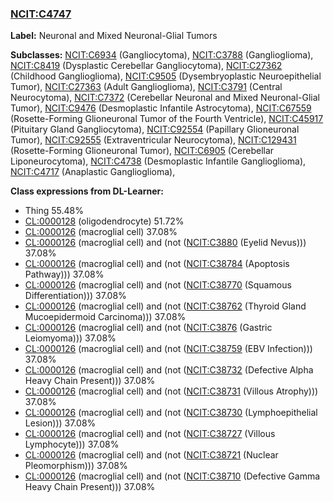 
### [NCIT:C4747](http://purl.obolibrary.org/obo/NCIT_C4747)
**Label:** Neuronal and Mixed Neuronal-Glial Tumors

**Subclasses:** [NCIT:C6934](http://purl.obolibrary.org/obo/NCIT_C6934) (Gangliocytoma), [NCIT:C3788](http://purl.obolibrary.org/obo/NCIT_C3788) (Ganglioglioma), [NCIT:C8419](http://purl.obolibrary.org/obo/NCIT_C8419) (Dysplastic Cerebellar Gangliocytoma), [NCIT:C27362](http://purl.obolibrary.org/obo/NCIT_C27362) (Childhood Ganglioglioma), [NCIT:C9505](http://purl.obolibrary.org/obo/NCIT_C9505) (Dysembryoplastic Neuroepithelial Tumor), [NCIT:C27363](http://purl.obolibrary.org/obo/NCIT_C27363) (Adult Ganglioglioma), [NCIT:C3791](http://purl.obolibrary.org/obo/NCIT_C3791) (Central Neurocytoma), [NCIT:C7372](http://purl.obolibrary.org/obo/NCIT_C7372) (Cerebellar Neuronal and Mixed Neuronal-Glial Tumor), [NCIT:C9476](http://purl.obolibrary.org/obo/NCIT_C9476) (Desmoplastic Infantile Astrocytoma), [NCIT:C67559](http://purl.obolibrary.org/obo/NCIT_C67559) (Rosette-Forming Glioneuronal Tumor of the Fourth Ventricle), [NCIT:C45917](http://purl.obolibrary.org/obo/NCIT_C45917) (Pituitary Gland Gangliocytoma), [NCIT:C92554](http://purl.obolibrary.org/obo/NCIT_C92554) (Papillary Glioneuronal Tumor), [NCIT:C92555](http://purl.obolibrary.org/obo/NCIT_C92555) (Extraventricular Neurocytoma), [NCIT:C129431](http://purl.obolibrary.org/obo/NCIT_C129431) (Rosette-Forming Glioneuronal Tumor), [NCIT:C6905](http://purl.obolibrary.org/obo/NCIT_C6905) (Cerebellar Liponeurocytoma), [NCIT:C4738](http://purl.obolibrary.org/obo/NCIT_C4738) (Desmoplastic Infantile Ganglioglioma), [NCIT:C4717](http://purl.obolibrary.org/obo/NCIT_C4717) (Anaplastic Ganglioglioma), 

**Class expressions from DL-Learner:**

- Thing 55.48%
- [CL:0000128](http://purl.obolibrary.org/obo/CL_0000128) (oligodendrocyte) 51.72%
- [CL:0000126](http://purl.obolibrary.org/obo/CL_0000126) (macroglial cell) 37.08%
- [CL:0000126](http://purl.obolibrary.org/obo/CL_0000126) (macroglial cell) and (not ([NCIT:C3880](http://purl.obolibrary.org/obo/NCIT_C3880) (Eyelid Nevus))) 37.08%
- [CL:0000126](http://purl.obolibrary.org/obo/CL_0000126) (macroglial cell) and (not ([NCIT:C38784](http://purl.obolibrary.org/obo/NCIT_C38784) (Apoptosis Pathway))) 37.08%
- [CL:0000126](http://purl.obolibrary.org/obo/CL_0000126) (macroglial cell) and (not ([NCIT:C38770](http://purl.obolibrary.org/obo/NCIT_C38770) (Squamous Differentiation))) 37.08%
- [CL:0000126](http://purl.obolibrary.org/obo/CL_0000126) (macroglial cell) and (not ([NCIT:C38762](http://purl.obolibrary.org/obo/NCIT_C38762) (Thyroid Gland Mucoepidermoid Carcinoma))) 37.08%
- [CL:0000126](http://purl.obolibrary.org/obo/CL_0000126) (macroglial cell) and (not ([NCIT:C3876](http://purl.obolibrary.org/obo/NCIT_C3876) (Gastric Leiomyoma))) 37.08%
- [CL:0000126](http://purl.obolibrary.org/obo/CL_0000126) (macroglial cell) and (not ([NCIT:C38759](http://purl.obolibrary.org/obo/NCIT_C38759) (EBV Infection))) 37.08%
- [CL:0000126](http://purl.obolibrary.org/obo/CL_0000126) (macroglial cell) and (not ([NCIT:C38732](http://purl.obolibrary.org/obo/NCIT_C38732) (Defective Alpha Heavy Chain Present))) 37.08%
- [CL:0000126](http://purl.obolibrary.org/obo/CL_0000126) (macroglial cell) and (not ([NCIT:C38731](http://purl.obolibrary.org/obo/NCIT_C38731) (Villous Atrophy))) 37.08%
- [CL:0000126](http://purl.obolibrary.org/obo/CL_0000126) (macroglial cell) and (not ([NCIT:C38730](http://purl.obolibrary.org/obo/NCIT_C38730) (Lymphoepithelial Lesion))) 37.08%
- [CL:0000126](http://purl.obolibrary.org/obo/CL_0000126) (macroglial cell) and (not ([NCIT:C38727](http://purl.obolibrary.org/obo/NCIT_C38727) (Villous Lymphocyte))) 37.08%
- [CL:0000126](http://purl.obolibrary.org/obo/CL_0000126) (macroglial cell) and (not ([NCIT:C38721](http://purl.obolibrary.org/obo/NCIT_C38721) (Nuclear Pleomorphism))) 37.08%
- [CL:0000126](http://purl.obolibrary.org/obo/CL_0000126) (macroglial cell) and (not ([NCIT:C38710](http://purl.obolibrary.org/obo/NCIT_C38710) (Defective Gamma Heavy Chain Present))) 37.08%


